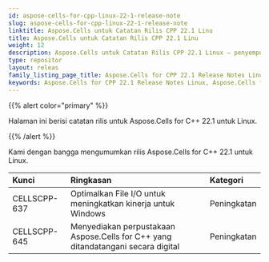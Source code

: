 ```yaml
---
id: aspose-cells-for-cpp-linux-22-1-release-note
slug: aspose-cells-for-cpp-linux-22-1-release-note
linktitle: Aspose.Cells untuk Catatan Rilis CPP 22.1 Linu
title: Aspose.Cells untuk Catatan Rilis CPP 22.1 Linu
weight: 12
description: Aspose.Cells untuk Catatan Rilis CPP 22.1 Linux – penyempurnaan terbaru, fitur baru, dan perbaikan
type: repositor
layout: releas
family_listing_page_title: Aspose.Cells for CPP 22.1 Release Notes Linu
keywords: Aspose.Cells for CPP 22.1 Release Notes Linux, Aspose.Cells for CPP 22.1 Linux updates and fixe
---
```

{{% alert color="primary" %}}

Halaman ini berisi catatan rilis untuk Aspose.Cells for C++ 22.1 untuk Linux.

{{% /alert %}}

Kami dengan bangga mengumumkan rilis Aspose.Cells for C++ 22.1 untuk Linux.

|**Kunci**|**Ringkasan**|**Kategori**|
| :- | :- | :- |
|CELLSCPP-637| Optimalkan File I/O untuk meningkatkan kinerja untuk Windows|Peningkatan|
|CELLSCPP-645| Menyediakan perpustakaan Aspose.Cells for C++ yang ditandatangani secara digital|Peningkatan|
